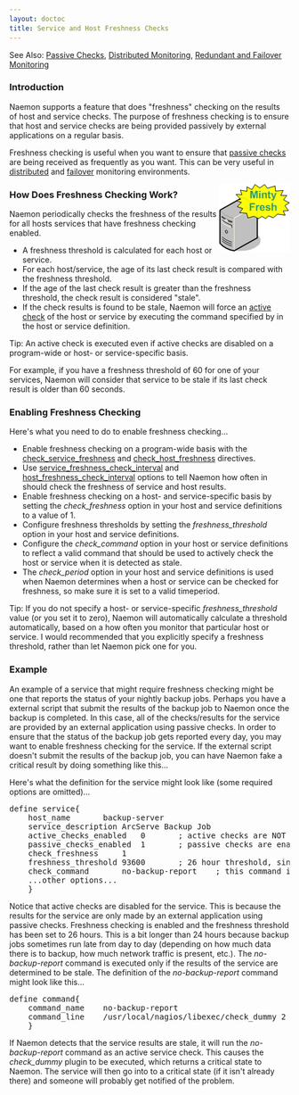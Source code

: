 ```yaml
---
layout: doctoc
title: Service and Host Freshness Checks
---
```




<span class="glyphicon glyphicon-arrow-right"></span> See Also: <a href="passivechecks.html">Passive Checks</a>, <a href="distributed.html">Distributed Monitoring</a>, <a href="redundancy.html">Redundant and Failover Monitoring</a>

### Introduction

Naemon supports a feature that does "freshness" checking on the results of host and service checks.  The purpose of freshness checking is to ensure that host and service checks are being provided passively by external applications on a regular basis.

Freshness checking is useful when you want to ensure that <a href="passivechecks.html">passive checks</a> are being received as frequently as you want.  This can be very useful in <a href="distributed.html">distributed</a> and <a href="redundancy.html">failover</a> monitoring environments.

<img src="/images/freshness.png" border="0" style="float: right;" alt="Minty Fresh" title="Minty Fresh">

### How Does Freshness Checking Work?

Naemon periodically checks the freshness of the results for all hosts services that have freshness checking enabled.  

<ul>
<li>A freshness threshold is calculated for each host or service.
<li>For each host/service, the age of its last check result is compared with the freshness threshold.
<li>If the age of the last check result is greater than the freshness threshold, the check result is considered "stale".
<li>If the check results is found to be stale, Naemon will force an <a href="activechecks.html">active check</a> of the host or service by executing the command specified by in the host or service definition.
</ul>

<span class="glyphicon glyphicon-thumbs-up"></span> Tip: An active check is executed even if active checks are disabled on a program-wide or host- or service-specific basis.

For example, if you have a freshness threshold of 60 for one of your services, Naemon will consider that service to be stale if its last check result is older than 60 seconds.

### Enabling Freshness Checking

Here's what you need to do to enable freshness checking...

<ul>
<li>Enable freshness checking on a program-wide basis with the <a href="configmain.html#check_service_freshness">check_service_freshness</a> and <a href="configmain.html#check_host_freshness">check_host_freshness</a> directives.</li>
<li>Use <a href="configmain.html#service_freshness_check_interval">service_freshness_check_interval</a> and <a href="configmain.html#host_freshness_check_interval">host_freshness_check_interval</a> options to tell Naemon how often in should check the freshness of service and host results.</li>
<li>Enable freshness checking on a host- and service-specific basis by setting the <i>check_freshness</i> option in your host and service definitions to a value of 1.</li>
<li>Configure freshness thresholds by setting the <i>freshness_threshold</i> option in your host and service definitions.</li>
<li>Configure the <i>check_command</i> option in your host or service definitions to reflect a valid command that should be used to actively check the host or service when it is detected as stale.</li>
<li>The <i>check_period</i> option in your host and service definitions is used when Naemon determines when a host or service can be checked for freshness, so make sure it is set to a valid timeperiod.</li>
</ul>

<p><span class="glyphicon glyphicon-thumbs-up"></span> Tip: If you do not specify a host- or service-specific <i>freshness_threshold</i> value (or you set it to zero), Naemon will automatically calculate a threshold automatically, based on a how often you monitor that particular host or service.  I would recommended that you explicitly specify a freshness threshold, rather than let Naemon pick one for you.
</p>

### Example

An example of a service that might require freshness checking might be one that reports the status of your nightly backup jobs.  Perhaps you have a external script that submit the results of the backup job to Naemon once the backup is completed.  In this case, all of the checks/results for the service are provided by an external application using passive checks.  In order to ensure that the status of the backup job gets reported every day, you may want to enable freshness checking for the service.  If the external script doesn't submit the results of the backup job, you can have Naemon fake a critical result by doing something like this...

Here's what the definition for the service might look like (some required options are omitted)...

<pre>
define service{
	host_name		backup-server
	service_description	ArcServe Backup Job
	active_checks_enabled	0		; active checks are NOT enabled
	passive_checks_enabled	1		; passive checks are enabled (this is how results are reported)
	check_freshness		1
	freshness_threshold	93600		; 26 hour threshold, since backups may not always finish at the same time
	check_command		no-backup-report	; this command is run only if the service results are "stale"
	...other options...
	}
</pre>

Notice that active checks are disabled for the service.  This is because the results for the service are only made by an external application using passive checks.  Freshness checking is enabled and the freshness threshold has been set to 26 hours.  This is a bit longer than 24 hours because backup jobs sometimes run late from day to day (depending on how much data there is to backup, how much network traffic is present, etc.).  The <i>no-backup-report</i> command is executed only if the results of the service are determined to be stale.  The definition of the <i>no-backup-report</i> command might look like this...

<pre>
define command{
	command_name	no-backup-report
	command_line	/usr/local/nagios/libexec/check_dummy 2 "CRITICAL: Results of backup job were not reported!"
	}
</pre>

If Naemon detects that the service results are stale, it will run the <i>no-backup-report</i> command as an active service check.  This causes the <i>check_dummy</i> plugin to be executed, which returns a critical state to Naemon.  The service will then go into to a critical state (if it isn't already there) and someone will probably get notified of the problem.
